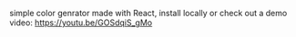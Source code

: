 simple color genrator made with React, install locally or check out a demo video: https://youtu.be/GOSdqiS_gMo
